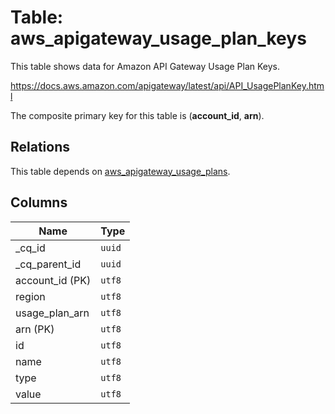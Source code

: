 # Table: aws_apigateway_usage_plan_keys

This table shows data for Amazon API Gateway Usage Plan Keys.

https://docs.aws.amazon.com/apigateway/latest/api/API_UsagePlanKey.html

The composite primary key for this table is (**account_id**, **arn**).

## Relations

This table depends on [aws_apigateway_usage_plans](aws_apigateway_usage_plans).

## Columns

| Name          | Type          |
| ------------- | ------------- |
|_cq_id|`uuid`|
|_cq_parent_id|`uuid`|
|account_id (PK)|`utf8`|
|region|`utf8`|
|usage_plan_arn|`utf8`|
|arn (PK)|`utf8`|
|id|`utf8`|
|name|`utf8`|
|type|`utf8`|
|value|`utf8`|